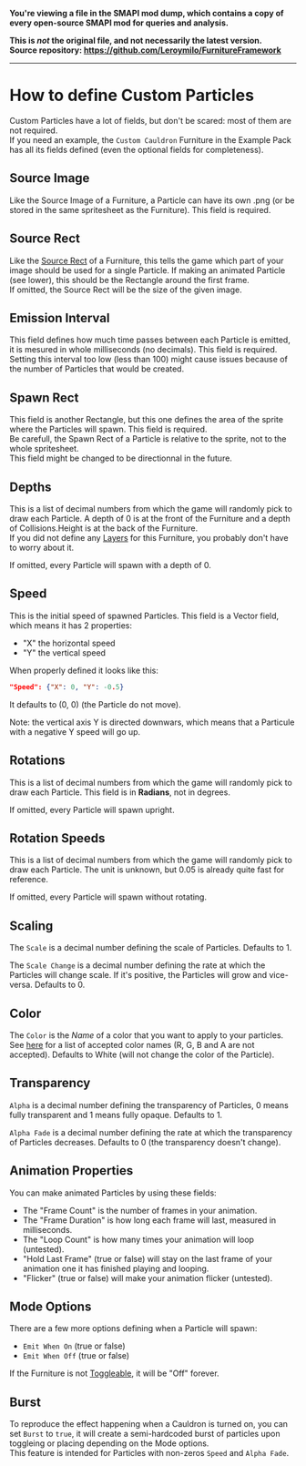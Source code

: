**You're viewing a file in the SMAPI mod dump, which contains a copy of every open-source SMAPI mod
for queries and analysis.**

**This is _not_ the original file, and not necessarily the latest version.**  
**Source repository: https://github.com/Leroymilo/FurnitureFramework**

----

# How to define Custom Particles

Custom Particles have a lot of fields, but don't be scared: most of them are not required.  
If you need an example, the `Custom Cauldron` Furniture in the Example Pack has all its fields defined (even the optional fields for completeness).

## Source Image

Like the Source Image of a Furniture, a Particle can have its own .png (or be stored in the same spritesheet as the Furniture). This field is required.

## Source Rect

Like the [Source Rect](https://github.com/Leroymilo/FurnitureFramework/blob/main/doc/Furniture.md#source-rect) of a Furniture, this tells the game which part of your image should be used for a single Particle. If making an animated Particle (see lower), this should be the Rectangle around the first frame.  
If omitted, the Source Rect will be the size of the given image.

## Emission Interval

This field defines how much time passes between each Particle is emitted, it is mesured in whole milliseconds (no decimals). This field is required.  
Setting this interval too low (less than 100) might cause issues because of the number of Particles that would be created.

## Spawn Rect

This field is another Rectangle, but this one defines the area of the sprite where the Particles will spawn. This field is required.  
Be carefull, the Spawn Rect of a Particle is relative to the sprite, not to the whole spritesheet.  
This field might be changed to be directionnal in the future.

## Depths

This is a list of decimal numbers from which the game will randomly pick to draw each Particle. A depth of 0 is at the front of the Furniture and a depth of Collisions.Height is at the back of the Furniture.  
If you did not define any [Layers](https://github.com/Leroymilo/FurnitureFramework/blob/main/doc/Furniture.md#layers) for this Furniture, you probably don't have to worry about it.  

If omitted, every Particle will spawn with a depth of 0.

## Speed

This is the initial speed of spawned Particles. This field is a Vector field, which means it has 2 properties:
- "X" the horizontal speed
- "Y" the vertical speed

When properly defined it looks like this:
```json
"Speed": {"X": 0, "Y": -0.5}
```

It defaults to (0, 0) (the Particle do not move).

Note: the vertical axis Y is directed downwars, which means that a Particule with a negative Y speed will go up.

## Rotations

This is a list of decimal numbers from which the game will randomly pick to draw each Particle. This field is in **Radians**, not in degrees.

If omitted, every Particle will spawn upright.

## Rotation Speeds

This is a list of decimal numbers from which the game will randomly pick to draw each Particle. The unit is unknown, but 0.05 is already quite fast for reference.

If omitted, every Particle will spawn without rotating.

## Scaling

The `Scale` is a decimal number defining the scale of Particles. Defaults to 1.

The `Scale Change` is a decimal number defining the rate at which the Particles will change scale. If it's positive, the Particles will grow and vice-versa. Defaults to 0.

## Color

The `Color` is the _Name_ of a color that you want to apply to your particles. See [here](https://learn.microsoft.com/en-us/dotnet/api/system.drawing.color?view=net-8.0#properties) for a list of accepted color names (R, G, B and A are not accepted). Defaults to White (will not change the color of the Particle).

## Transparency

`Alpha` is a decimal number defining the transparency of Particles, 0 means fully transparent and 1 means fully opaque. Defaults to 1.

`Alpha Fade` is a decimal number defining the rate at which the transparency of Particles decreases. Defaults to 0 (the transparency doesn't change).

## Animation Properties

You can make animated Particles by using these fields:
- The "Frame Count" is the number of frames in your animation.
- The "Frame Duration" is how long each frame will last, measured in milliseconds.
- The "Loop Count" is how many times your animation will loop (untested).
- "Hold Last Frame" (true or false) will stay on the last frame of your animation one it has finished playing and looping.
- "Flicker" (true or false) will make your animation flicker (untested).

## Mode Options

There are a few more options defining when a Particle will spawn:
- `Emit When On` (true or false)
- `Emit When Off` (true or false)

If the Furniture is not [Toggleable](https://github.com/Leroymilo/FurnitureFramework/blob/main/doc/Furniture.md#toggle), it will be "Off" forever.

## Burst

To reproduce the effect happening when a Cauldron is turned on, you can set `Burst` to `true`, it will create a semi-hardcoded burst of particles upon toggleing or placing depending on the Mode options.  
This feature is intended for Particles with non-zeros `Speed` and `Alpha Fade`.